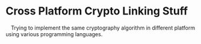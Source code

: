# Cross Platform Crypto Linking Stuff

&emsp;Trying to implement the same cryptography algorithm in different platform using various programming languages.